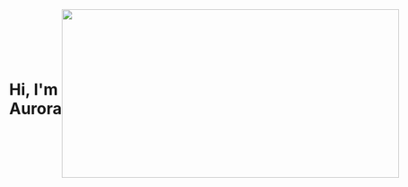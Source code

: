 <div style="display:flex; justify-content:center; align-items:center"> 
    <h1>Hi, I'm Aurora</h1>
    <a href="https://www.gitanimals.org/en_US?utm_medium=image&utm_source=auroraMoreno&utm_content=farm">
        <img
        src="https://render.gitanimals.org/farms/auroraMoreno"
        width="600"
        height="300"
    />
    </a>
</div>

<!--
**auroraMoreno/auroraMoreno** is a ✨ _special_ ✨ repository because its `README.md` (this file) appears on your GitHub profile.

Here are some ideas to get you started:

- 🔭 I’m currently working on ...
- 🌱 I’m currently learning ...
- 👯 I’m looking to collaborate on ...
- 🤔 I’m looking for help with ...
- 💬 Ask me about ...
- 📫 How to reach me: ...
- 😄 Pronouns: ...
- ⚡ Fun fact: ...
-->
